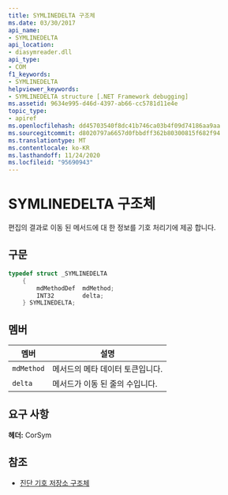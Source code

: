 ```yaml
---
title: SYMLINEDELTA 구조체
ms.date: 03/30/2017
api_name:
- SYMLINEDELTA
api_location:
- diasymreader.dll
api_type:
- COM
f1_keywords:
- SYMLINEDELTA
helpviewer_keywords:
- SYMLINEDELTA structure [.NET Framework debugging]
ms.assetid: 9634e995-d46d-4397-ab66-cc5781d11e4e
topic_type:
- apiref
ms.openlocfilehash: dd45703540f8dc41b746ca03b4f09d74186aa9aa
ms.sourcegitcommit: d8020797a6657d0fbbdff362b80300815f682f94
ms.translationtype: MT
ms.contentlocale: ko-KR
ms.lasthandoff: 11/24/2020
ms.locfileid: "95690943"
---
```

# <a name="symlinedelta-structure"></a>SYMLINEDELTA 구조체

편집의 결과로 이동 된 메서드에 대 한 정보를 기호 처리기에 제공 합니다.  
  
## <a name="syntax"></a>구문  
  
```cpp  
typedef struct _SYMLINEDELTA  
    {  
        mdMethodDef  mdMethod;  
        INT32        delta;  
    } SYMLINEDELTA;  
```  
  
## <a name="members"></a>멤버  
  
|멤버|설명|  
|------------|-----------------|  
|`mdMethod`|메서드의 메타 데이터 토큰입니다.|  
|`delta`|메서드가 이동 된 줄의 수입니다.|  
  
## <a name="requirements"></a>요구 사항  

 **헤더:** CorSym  
  
## <a name="see-also"></a>참조

- [진단 기호 저장소 구조체](diagnostics-symbol-store-structures.md)
